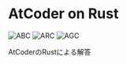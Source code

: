 # AtCoder on Rust
![ABC](https://progress-bar.dev/204/?title=ABC&scale=1347&width=110&suffix=)
![ARC](https://progress-bar.dev/9/?title=ARC&scale=553&width=110&suffix=)
![AGC](https://progress-bar.dev/0/?title=AGC&scale=336&width=110&suffix=)

AtCoderのRustによる解答
